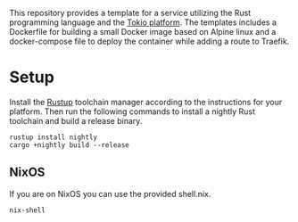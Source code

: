 This repository provides a template for a service utilizing the Rust programming language and the [Tokio platform](https://github.com/tokio-rs/tokio).
The templates includes a Dockerfile for building a small Docker image based on Alpine linux and a docker-compose file to deploy the container while adding a route to Traefik.

# Setup
Install the [Rustup](https://rustup.rs/) toolchain manager according to the instructions for your platform.
Then run the following commands to install a nightly Rust toolchain and build a release binary.

```
rustup install nightly
cargo +nightly build --release
```

## NixOS
If you are on NixOS you can use the provided shell.nix.

```
nix-shell
```

